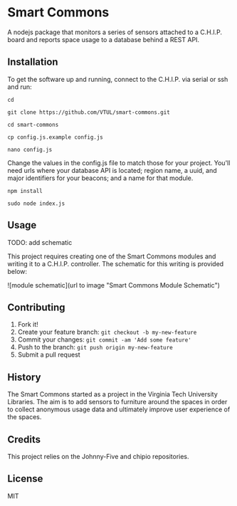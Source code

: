 # Smart Commons
A nodejs package that monitors a series of sensors attached to a C.H.I.P. board and reports space usage to a database behind a REST API.

## Installation
To get the software up and running, connect to the C.H.I.P. via serial or ssh and run:

`cd`

`git clone https://github.com/VTUL/smart-commons.git`

`cd smart-commons`

`cp config.js.example config.js`

`nano config.js`

Change the values in the config.js file to match those for your project. You'll need urls where your database API is located; region name, a uuid, and major identifiers for your beacons; and a name for that module. 

`npm install`

`sudo node index.js`

## Usage
TODO: add schematic

This project requires creating one of the Smart Commons modules and writing it to a C.H.I.P. controller. The schematic for this writing is provided below:

![module schematic](url to image "Smart Commons Module Schematic")

## Contributing
1. Fork it!
2. Create your feature branch: `git checkout -b my-new-feature`
3. Commit your changes: `git commit -am 'Add some feature'`
4. Push to the branch: `git push origin my-new-feature`
5. Submit a pull request

## History
The Smart Commons started as a project in the Virginia Tech University Libraries. The aim is to add sensors to furniture around the spaces in order to collect anonymous usage data and ultimately improve user experience of the spaces.

## Credits
This project relies on the Johnny-Five and chipio repositories.

## License
MIT
